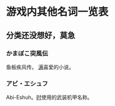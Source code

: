 <!--suppress ES6UnusedImports -->
<script setup lang="ts">
import { onMounted } from "vue";
import { scrollElementIntoView } from "../utils/anchorPositioningService";
import { matchElementByHash } from "../utils/hashMatchingService";

onMounted(() => {
  const hash = decodeURIComponent(window.location.hash).slice(1);
  if (hash) {
    const elements = document.querySelectorAll("h2, h3, h4, h5, h6");
    const element = matchElementByHash(hash, elements);
    if (element) {
      scrollElementIntoView(element);
    }
  }
});
</script>

# 游戏内其他名词一览表

## 分类还没想好，莫急

### かまぼこ突風伝

鱼板疾风传。 [满](characters#千鸟-满)喜爱的小说。

### アビ・エシュフ

Abi-Eshuh。[时](characters#飞鸟马-时)使用的武装机甲名称。
